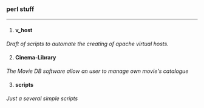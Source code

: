 ### perl stuff
------------

1. #### v_host
*Draft of scripts to automate the creating of apache virtual hosts.*

2. #### Cinema-Library
*The Movie DB software allow an user to manage own movie's catalogue*

3. #### scripts
*Just a several simple scripts*


